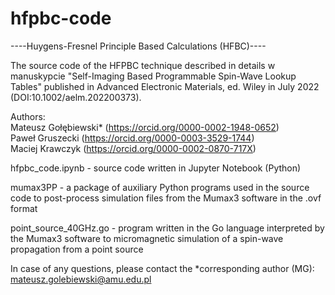 # hfpbc-code

----Huygens-Fresnel Principle Based Calculations (HFBC)----

The source code of the HFPBC technique described in details w manuskypcie "Self-Imaging Based Programmable Spin-Wave Lookup Tables" published in Advanced Electronic Materials, ed. Wiley in July 2022 (DOI:10.1002/aelm.202200373).

Authors:  
Mateusz Gołębiewski* (https://orcid.org/0000-0002-1948-0652)  
Paweł Gruszecki (https://orcid.org/0000-0003-3529-1744)  
Maciej Krawczyk (https://orcid.org/0000-0002-0870-717X)  

hfpbc_code.ipynb - source code written in Jupyter Notebook (Python)  

mumax3PP - a package of auxiliary Python programs used in the source code to post-process simulation files from the Mumax3 software in the .ovf format  

point_source_40GHz.go - program written in the Go language interpreted by the Mumax3 software to micromagnetic simulation of a spin-wave propagation from a point source  

In case of any questions, please contact the *corresponding author (MG): mateusz.golebiewski@amu.edu.pl
